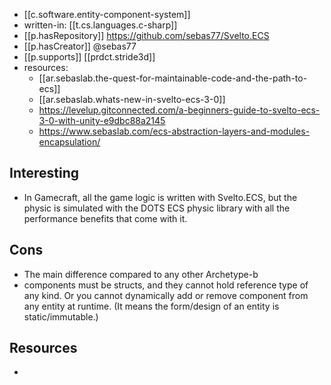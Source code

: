 

- [[c.software.entity-component-system]]
- written-in: [[t.cs.languages.c-sharp]]
- [[p.hasRepository]] https://github.com/sebas77/Svelto.ECS
- [[p.hasCreator]] @sebas77
- [[p.supports]] [[prdct.stride3d]]
- resources:  
  - [[ar.sebaslab.the-quest-for-maintainable-code-and-the-path-to-ecs]]
  - [[ar.sebaslab.whats-new-in-svelto-ecs-3-0]]
  - https://levelup.gitconnected.com/a-beginners-guide-to-svelto-ecs-3-0-with-unity-e9dbc88a2145
  - https://www.sebaslab.com/ecs-abstraction-layers-and-modules-encapsulation/


## Interesting

- In Gamecraft, all the game logic is written with Svelto.ECS, but the physic is simulated with the DOTS ECS physic library with all the performance benefits that come with it.

## Cons

- The main difference compared to any other Archetype-b
- components must be structs, and they cannot hold reference type of any kind. Or you cannot dynamically add or remove component from any entity at runtime. (It means the form/design of an entity is static/immutable.)

## Resources

- 